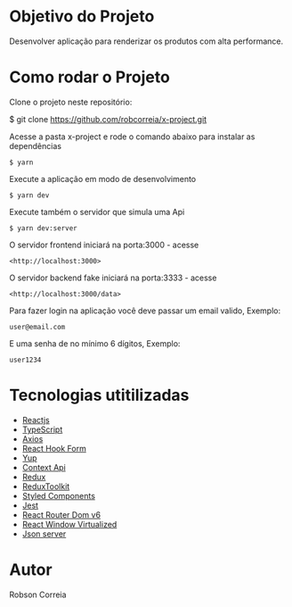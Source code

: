 # Objetivo do Projeto

Desenvolver aplicação para renderizar os produtos com alta performance.

# Como rodar o Projeto

Clone o projeto neste repositório:

$ git clone https://github.com/robcorreia/x-project.git

Acesse a pasta x-project e rode o comando abaixo para instalar as dependências

    $ yarn

Execute a aplicação em modo de desenvolvimento

    $ yarn dev

Execute também o servidor que simula uma Api

    $ yarn dev:server

O servidor frontend iniciará na porta:3000 - acesse

    <http://localhost:3000>

O servidor backend fake iniciará na porta:3333 - acesse

    <http://localhost:3000/data>

Para fazer login na aplicação você deve passar um email valido, Exemplo:

    user@email.com

E uma senha de no mínimo 6 dígitos, Exemplo:

    user1234

# Tecnologias utitilizadas

- [Reactjs](https://pt-br.reactjs.org/)
- [TypeScript](https://www.typescriptlang.org/)
- [Axios](https://axios-http.com/ptbr/docs/intro)
- [React Hook Form](https://react-hook-form.com/)
- [Yup](https://www.npmjs.com/package/yup)
- [Context Api](https://pt-br.reactjs.org/docs/context.html)
- [Redux](https://redux.js.org/)
- [ReduxToolkit](https://redux-toolkit.js.org/)
- [Styled Components](https://styled-components.com/)
- [Jest](https://jestjs.io/pt-BR/)
- [React Router Dom v6](https://reactrouter.com/en/v6.3.0/api)
- [React Window Virtualized](https://react-window.vercel.app/#/examples/list/fixed-size)
- [Json server](https://github.com/typicode/json-server)

# Autor

Robson Correia

